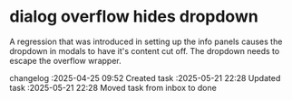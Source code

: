 dialog overflow hides dropdown
===

A regression that was introduced in setting up the info panels causes the dropdown in modals to have it's content cut off. The dropdown needs to escape the overflow wrapper.

changelog
:2025-04-25 09:52	Created task
:2025-05-21 22:28	Updated task
:2025-05-21 22:28	Moved task from inbox to done
